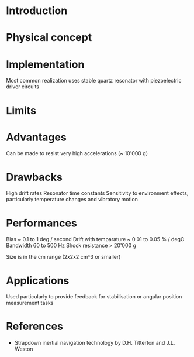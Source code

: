 # Introduction

# Physical concept

# Implementation

Most common realization uses stable quartz resonator with piezoelectric driver circuits

# Limits


# Advantages
Can be made to resist very high accelerations (~ 10'000 g)

# Drawbacks
High drift rates
Resonator time constants
Sensitivity to environment effects, particularly temperature changes and vibratory motion

# Performances

Bias ~ 0.1 to 1 deg / second
Drift with temparature ~ 0.01 to 0.05 % / degC
Bandwidth 60 to 500 Hz
Shock resistance > 20'000 g

Size is in the cm range (2x2x2 cm^3 or smaller)

# Applications

Used particularly to provide feedback for stabilisation or angular position measurement tasks

# References
- Strapdown inertial navigation technology by D.H. Titterton and J.L. Weston
